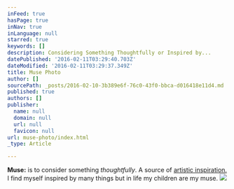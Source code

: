 ```yaml
---
inFeed: true
hasPage: true
inNav: true
inLanguage: null
starred: true
keywords: []
description: Considering Something Thoughtfully or Inspired by...
datePublished: '2016-02-11T03:29:40.703Z'
dateModified: '2016-02-11T03:29:37.349Z'
title: Muse Photo
author: []
sourcePath: _posts/2016-02-10-3b389e6f-76c0-43f0-bbca-d016418e11d4.md
published: true
authors: []
publisher:
  name: null
  domain: null
  url: null
  favicon: null
url: muse-photo/index.html
_type: Article

---
```

**Muse:** is to consider something _thoughtfully_. A source of [artistic inspiration.][0] I find myself inspired by many things but in life my children are my muse. ![](https://s3-us-west-2.amazonaws.com/the-grid-img/p/81b9cd166c69fc7a23d84fc5829cd03845f40fdf.jpg)

[0]: https://www.facebook.com/RebeccasPics/